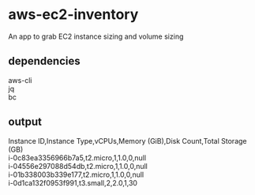 # aws-ec2-inventory
An app to grab EC2 instance sizing and volume sizing

## dependencies
aws-cli\
jq\
bc

## output
Instance ID,Instance Type,vCPUs,Memory (GiB),Disk Count,Total Storage (GB)\
i-0c83ea3356966b7a5,t2.micro,1,1.0,0,null\
i-04556e297088d54db,t2.micro,1,1.0,0,null\
i-01b338003b339e177,t2.micro,1,1.0,0,null\
i-0d1ca132f0953f991,t3.small,2,2.0,1,30
